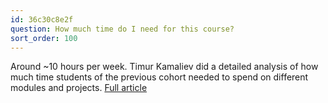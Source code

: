 ```yaml
---
id: 36c30c8e2f
question: How much time do I need for this course?
sort_order: 100
---
```


Around ~10 hours per week. Timur Kamaliev did a detailed analysis of how much time students of the previous cohort needed to spend on different modules and projects. [Full article](https://github.com/SVizor42/ML_Zoomcamp/blob/master/ml-zoomcamp-stats/article.md#time-spent)

